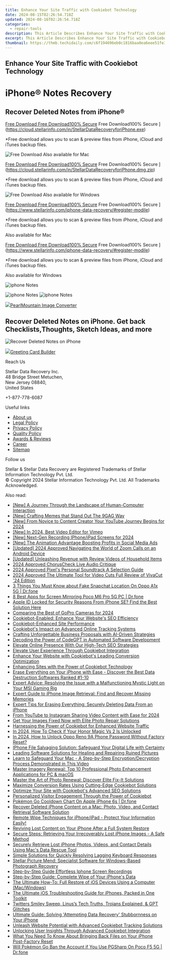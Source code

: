 ```yaml
---
title: Enhance Your Site Traffic with Cookiebot Technology
date: 2024-08-15T02:26:54.718Z
updated: 2024-08-16T02:26:54.718Z
categories:
  - repair-tools
description: This Article Describes Enhance Your Site Traffic with Cookiebot Technology
excerpt: This Article Describes Enhance Your Site Traffic with Cookiebot Technology
thumbnail: https://thmb.techidaily.com/c6f194696eb0c1816baa0ea6eee51fe354f8a71c5648179d5bd043f05b446b5b.jpg
---
```


## Enhance Your Site Traffic with Cookiebot Technology

# iPhone® Notes Recovery

## Recover Deleted Notes from iPhone®

[Free Download Free Download100% Secure](https://www.stellarinfo.com/gdc/iphone-recovery/images/win.png) Free Download100% Secure ](https://cloud.stellarinfo.com/in/StellarDataRecoveryforiPhone.exe)

 \*Free download allows you to scan & preview files from iPhone, iCloud and iTunes backup files.

![Free Download](https://www.stellarinfo.com/gdc/iphone-recovery/images/small-apple.png) Also available for Mac

[Free Download Free Download100% Secure](https://www.stellarinfo.com/gdc/iphone-recovery/images/mac.png) Free Download100% Secure ](https://cloud.stellarinfo.com/in/StellarDataRecoveryforiPhone.dmg.zip)

 \*Free download allows you to scan & preview files from iPhone, iCloud and iTunes backup files.

![Free Download](https://www.stellarinfo.com/gdc/iphone-recovery/images/small-windows.png) Also available for Windows

[Free Download Free Download100% Secure](https://www.stellarinfo.com/gdc/iphone-recovery/images/win.png) Free Download100% Secure ](https://www.stellarinfo.com/iphone-data-recovery/#register-modile)

 \*Free download allows you to scan & preview files from iPhone, iCloud and iTunes backup files.

 Also available for Mac

[Free Download Free Download100% Secure](https://www.stellarinfo.com/gdc/iphone-recovery/images/mac.png) Free Download100% Secure ](https://www.stellarinfo.com/iphone-data-recovery/#register-modile)

 \*Free download allows you to scan & preview files from iPhone, iCloud and iTunes backup files.

 Also available for Windows

![iphone Notes](https://www.stellarinfo.com/iphone-data-recovery/images/notes.png)

![iphone Notes](https://www.stellarinfo.com/iphone-data-recovery/images/notes.png) ![iphone Notes](https://www.stellarinfo.com/iphone-data-recovery/iphone-recovery/images/bg1-old.png)

<!-- affiliate ads begin -->
<a href="https://secure.2checkout.com/order/checkout.php?PRODS=4550420&QTY=1&AFFILIATE=108875&CART=1"><img src="https://www.pearlmountainsoft.com/n_img/product/pic/f_02.jpg" border="0">PearlMountain Image Converter</a>
<!-- affiliate ads end -->
## Recover Deleted Notes on iPhone. Get back Checklists,Thoughts, Sketch Ideas, and more

![Recover Deleted Notes on iPhone](https://www.stellarinfo.com/iphone-data-recovery/images/icon-note.png)
<!-- affiliate ads begin -->
<a href="https://secure.2checkout.com/order/checkout.php?PRODS=2067133&QTY=1&AFFILIATE=108875&CART=1"><img src="https://www.pearlmountainsoft.com/n_img/product/gcb/banScrn.jpg" border="0">Greeting Card Builder</a>
<!-- affiliate ads end -->

Reach Us

 Stellar Data Recovery Inc.  
 48 Bridge Street Metuchen,  
 New Jersey 08840,  
 United States

+1-877-778-6087

Useful links

* [About us](https://tools.techidaily.com/stellardata-recovery/buy-now/)
* [Legal Policy](https://tools.techidaily.com/stellardata-recovery/buy-now/)
* [Privacy Policy](https://tools.techidaily.com/stellardata-recovery/buy-now/)
* [Quality Policy](https://tools.techidaily.com/stellardata-recovery/buy-now/)
* [Awards & Reviews](https://tools.techidaily.com/stellardata-recovery/buy-now/)
* [Career](https://tools.techidaily.com/stellardata-recovery/buy-now/)
* [Sitemap](https://www.stellarinfo.com/sitemap.php)

Follow us

[](https://www.facebook.com/stellarinfo) [](https://twitter.com/stellarinfo) [](https://www.linkedin.com/company/stellardatarecovery/) [](https://www.youtube.com/user/stellarite)

 Stellar & Stellar Data Recovery are Registered Trademarks of Stellar Information Technology Pvt. Ltd.  
 © Copyright 2024 Stellar Information Technology Pvt. Ltd. All Trademarks Acknowledged.

<ins class="adsbygoogle"
     style="display:block"
     data-ad-format="autorelaxed"
     data-ad-client="ca-pub-7571918770474297"
     data-ad-slot="1223367746"></ins>



<ins class="adsbygoogle"
     style="display:block"
     data-ad-client="ca-pub-7571918770474297"
     data-ad-slot="8358498916"
     data-ad-format="auto"
     data-full-width-responsive="true"></ins>

<span class="atpl-alsoreadstyle">Also read:</span>
<div><ul>
<li><a href="https://extra-tips.techidaily.com/new-a-journey-through-the-landscape-of-human-computer-interaction/"><u>[New] A Journey Through the Landscape of Human-Computer Interaction</u></a></li>
<li><a href="https://extra-resources.techidaily.com/new-crafting-memes-that-stand-out-the-9gag-way/"><u>[New] Crafting Memes that Stand Out  The 9GAG Way</u></a></li>
<li><a href="https://eaxpv-info.techidaily.com/new-from-novice-to-content-creator-your-youtube-journey-begins-for-2024/"><u>[New] From Novice to Content Creator  Your YouTube Journey Begins for 2024</u></a></li>
<li><a href="https://vimeo-videos.techidaily.com/new-in-2024-best-video-editor-for-vimeo/"><u>[New] In 2024, Best Video Editor for Vimeo</u></a></li>
<li><a href="https://screen-activity-recording.techidaily.com/new-next-gen-recording-iphoneipad-screens-for-2024/"><u>[New] Next-Gen Recording  IPhone/iPad Screens for 2024</u></a></li>
<li><a href="https://facebook-clips.techidaily.com/new-the-animation-advantage-boosting-profits-in-social-media-ads/"><u>[New] The Animation Advantage  Boosting Profits in Social Media Ads</u></a></li>
<li><a href="https://fox-friendly.techidaily.com/updated-2024-approved-navigating-the-world-of-zoom-calls-on-an-android-device/"><u>[Updated] 2024 Approved  Navigating the World of Zoom Calls on an Android Device</u></a></li>
<li><a href="https://facebook-video-footage.techidaily.com/updated-unleashing-revenue-with-review-videos-of-household-items/"><u>[Updated] Unleashing Revenue with Review Videos of Household Items</u></a></li>
<li><a href="https://desktop-recording.techidaily.com/2024-approved-choruscheck-live-audio-critique/"><u>2024 Approved  ChorusCheck  Live Audio Critique</u></a></li>
<li><a href="https://extra-support.techidaily.com/2024-approved-pixels-personal-soundtrack-a-selection-guide/"><u>2024 Approved  Pixel's Personal Soundtrack  A Selection Guide</u></a></li>
<li><a href="https://some-skills.techidaily.com/2024-approved-the-ultimate-tool-for-video-cuts-full-review-of-vivacut-24-edition/"><u>2024 Approved  The Ultimate Tool for Video Cuts  Full Review of VivaCut '24 Edition</u></a></li>
<li><a href="https://location-social.techidaily.com/3-things-you-must-know-about-fake-snapchat-location-on-oppo-a1x-5g-drfone-by-drfone-virtual-android/"><u>3 Things You Must Know about Fake Snapchat Location On Oppo A1x 5G | Dr.fone</u></a></li>
<li><a href="https://screen-mirror.techidaily.com/8-best-apps-for-screen-mirroring-poco-m6-pro-5g-pc-drfone-by-drfone-android/"><u>8 Best Apps for Screen Mirroring Poco M6 Pro 5G PC | Dr.fone</u></a></li>
<li><a href="https://apple-account.techidaily.com/apple-id-locked-for-security-reasons-from-iphone-se-find-the-best-solution-here-by-drfone-ios/"><u>Apple ID Locked for Security Reasons From iPhone SE? Find the Best Solution Here</u></a></li>
<li><a href="https://extra-information.techidaily.com/comparing-the-best-of-gopro-cameras-for-2024/"><u>Comparing the Best of GoPro Cameras for 2024</u></a></li>
<li><a href="https://data-safeguard.techidaily.com/cookiebot-enabled-enhance-your-websites-seo-efficiency/"><u>Cookiebot-Enabled: Enhance Your Website's SEO Efficiency</u></a></li>
<li><a href="https://data-safeguard.techidaily.com/cookiebot-enhanced-site-performance/"><u>Cookiebot-Enhanced Site Performance</u></a></li>
<li><a href="https://data-safeguard.techidaily.com/cookiebots-impact-on-advanced-online-tracking-systems/"><u>Cookiebot's Impact on Advanced Online Tracking Systems</u></a></li>
<li><a href="https://tech-revival.techidaily.com/crafting-unforgettable-business-proposals-with-ai-driven-strategies/"><u>Crafting Unforgettable Business Proposals with AI-Driven Strategies</u></a></li>
<li><a href="https://tech-hub.techidaily.com/decoding-the-power-of-codegpt-in-automated-software-development/"><u>Decoding the Power of CodeGPT in Automated Software Development</u></a></li>
<li><a href="https://data-safeguard.techidaily.com/elevate-online-presence-with-our-high-tech-seo-strategies/"><u>Elevate Online Presence With Our High-Tech SEO Strategies</u></a></li>
<li><a href="https://data-safeguard.techidaily.com/elevate-user-experience-through-cookiebot-integration/"><u>Elevate User Experience Through Cookiebot Integration</u></a></li>
<li><a href="https://data-safeguard.techidaily.com/enhance-your-website-with-cookiebots-leading-conversion-optimization/"><u>Enhance Your Website with Cookiebot's Leading Conversion Optimization</u></a></li>
<li><a href="https://data-safeguard.techidaily.com/enhancing-sites-with-the-power-of-cookiebot-technology/"><u>Enhancing Sites with the Power of Cookiebot Technology</u></a></li>
<li><a href="https://data-safeguard.techidaily.com/erase-everything-on-your-iphone-with-ease-discover-the-best-data-destruction-softwares-ranked-1-10/"><u>Erase Everything on Your iPhone with Ease - Discover the Best Data Destruction Softwares Ranked #1-10</u></a></li>
<li><a href="https://program-issues.techidaily.com/expert-advice-resolving-the-issue-with-a-malfunctioning-mystic-light-on-your-msi-gaming-rig/"><u>Expert Advice: Resolving the Issue with a Malfunctioning Mystic Light on Your MSI Gaming Rig</u></a></li>
<li><a href="https://data-safeguard.techidaily.com/expert-guide-to-iphone-image-retrieval-find-and-recover-missing-memories/"><u>Expert Guide to iPhone Image Retrieval: Find and Recover Missing Memories</u></a></li>
<li><a href="https://data-safeguard.techidaily.com/expert-tips-for-erasing-everything-securely-deleting-data-from-an-iphone/"><u>Expert Tips for Erasing Everything: Securely Deleting Data From an iPhone</u></a></li>
<li><a href="https://instagram-video-recordings.techidaily.com/from-youtube-to-instagram-sharing-video-content-with-ease-for-2024/"><u>From YouTube to Instagram  Sharing Video Content with Ease for 2024</u></a></li>
<li><a href="https://data-safeguard.techidaily.com/get-your-images-fixed-now-with-elite-photo-repair-solutions/"><u>Get Your Images Fixed Now with Elite Photo Repair Solutions</u></a></li>
<li><a href="https://data-safeguard.techidaily.com/harnessing-the-power-of-cookiebot-for-enhanced-website-traffic/"><u>Harnessing the Power of Cookiebot for Enhanced Website Traffic</u></a></li>
<li><a href="https://sim-unlock.techidaily.com/in-2024-how-to-check-if-your-honor-magic-vs-2-is-unlocked-by-drfone-android/"><u>In 2024, How To Check if Your Honor Magic Vs 2 Is Unlocked</u></a></li>
<li><a href="https://easy-unlock-android.techidaily.com/in-2024-how-to-unlock-oppo-reno-9a-phone-password-without-factory-reset-by-drfone-android/"><u>In 2024, How to Unlock Oppo Reno 9A Phone Password Without Factory Reset?</u></a></li>
<li><a href="https://data-safeguard.techidaily.com/iphone-file-salvaging-solution-safeguard-your-digital-life-with-certainty/"><u>IPhone File Salvaging Solution: Safeguard Your Digital Life with Certainty</u></a></li>
<li><a href="https://data-safeguard.techidaily.com/leading-software-solutions-for-healing-and-repairing-ruined-pictures/"><u>Leading Software Solutions for Healing and Repairing Ruined Pictures</u></a></li>
<li><a href="https://data-safeguard.techidaily.com/learn-to-safeguard-your-mac-a-step-by-step-encryptiondecryption-process-demonstrated-in-this-video/"><u>Learn to Safeguard Your Mac - A Step-by-Step Encryption/Decryption Process Demonstrated in This Video</u></a></li>
<li><a href="https://data-safeguard.techidaily.com/master-imagery-renewal-top-10-professional-photo-enhancement-applications-for-pc-and-macos/"><u>Master Imagery Renewal: Top 10 Professional Photo Enhancement Applications for PC & macOS</u></a></li>
<li><a href="https://data-safeguard.techidaily.com/master-the-art-of-photo-renewal-discover-elite-fix-it-solutions/"><u>Master the Art of Photo Renewal: Discover Elite Fix-It Solutions</u></a></li>
<li><a href="https://data-safeguard.techidaily.com/maximize-conversion-rates-using-cutting-edge-cookiebot-solutions/"><u>Maximize Conversion Rates Using Cutting-Edge Cookiebot Solutions</u></a></li>
<li><a href="https://data-safeguard.techidaily.com/optimize-your-site-with-cookiebots-advanced-seo-solutions/"><u>Optimize Your Site with Cookiebot's Advanced SEO Solutions</u></a></li>
<li><a href="https://data-safeguard.techidaily.com/personalized-visitor-engagement-through-the-power-of-cookiebot/"><u>Personalized Visitor Engagement Through the Power of Cookiebot</u></a></li>
<li><a href="https://ios-pokemon-go.techidaily.com/pokemon-go-cooldown-chart-on-apple-iphone-6s-drfone-by-drfone-virtual-ios/"><u>Pokémon Go Cooldown Chart On Apple iPhone 6s | Dr.fone</u></a></li>
<li><a href="https://data-safeguard.techidaily.com/recover-deleted-iphone-content-on-a-mac-photo-video-and-contact-retrieval-software-solution/"><u>Recover Deleted iPhone Content on a Mac: Photo, Video, and Contact Retrieval Software Solution</u></a></li>
<li><a href="https://data-safeguard.techidaily.com/remote-wipe-techniques-for-iphoneipad-protect-your-information-easily/"><u>Remote Wipe Techniques for iPhone/iPad - Protect Your Information Easily!</u></a></li>
<li><a href="https://data-safeguard.techidaily.com/reviving-lost-content-on-your-iphone-after-a-full-system-restore/"><u>Reviving Lost Content on Your iPhone After a Full System Restore</u></a></li>
<li><a href="https://data-safeguard.techidaily.com/secure-steps-retrieving-your-irrecoverably-lost-iphone-images-a-safe-method/"><u>Secure Steps: Retrieving Your Irrecoverably Lost iPhone Images - A Safe Method</u></a></li>
<li><a href="https://data-safeguard.techidaily.com/securely-retrieve-lost-iphone-photos-videos-and-contact-details-using-macs-data-rescue-tool/"><u>Securely Retrieve Lost iPhone Photos, Videos, and Contact Details Using Mac's Data Rescue Tool</u></a></li>
<li><a href="https://common-error.techidaily.com/simple-solutions-for-quickly-resolving-lagging-keyboard-responses/"><u>Simple Solutions for Quickly Resolving Lagging Keyboard Responses</u></a></li>
<li><a href="https://data-safeguard.techidaily.com/stellar-picture-mend-specialist-software-for-windows-based-photograph-recovery/"><u>Stellar Picture Mend: Specialist Software for Windows-Based Photograph Recovery</u></a></li>
<li><a href="https://screen-activity-recording.techidaily.com/step-by-step-guide-effortless-iphone-screen-recordings/"><u>Step-by-Step Guide  Effortless Iphone Screen Recordings</u></a></li>
<li><a href="https://data-safeguard.techidaily.com/step-by-step-guide-complete-wipe-of-your-iphones-data/"><u>Step-by-Step Guide: Complete Wipe of Your iPhone's Data</u></a></li>
<li><a href="https://data-safeguard.techidaily.com/the-ultimate-how-to-full-restore-of-ios-devices-using-a-computer-macwindows/"><u>The Ultimate How-To: Full Restore of iOS Devices Using a Computer (Mac/Windows)</u></a></li>
<li><a href="https://data-safeguard.techidaily.com/the-ultimate-ios-troubleshooting-guide-for-iphones-packed-in-one-toolkit/"><u>The Ultimate iOS Troubleshooting Guide for iPhones, Packed in One Toolkit</u></a></li>
<li><a href="https://tech-savvy.techidaily.com/1721436456580-twitters-smiley-sweep-linuss-tech-truths-trojans-explained-and-gpt-glitches/"><u>Twitters Smiley Sweep, Linus’s Tech Truths, Trojans Explained, & GPT Glitches</u></a></li>
<li><a href="https://data-safeguard.techidaily.com/ultimate-guide-solving-attempting-data-recovery-stubbornness-on-your-iphone/"><u>Ultimate Guide: Solving 'Attempting Data Recovery' Stubbornness on Your iPhone</u></a></li>
<li><a href="https://data-safeguard.techidaily.com/unleash-website-potential-with-advanced-cookiebot-tracking-solutions/"><u>Unleash Website Potential with Advanced Cookiebot Tracking Solutions</u></a></li>
<li><a href="https://data-safeguard.techidaily.com/unlocking-user-insights-through-advanced-cookiebot-integration/"><u>Unlocking User Insights Through Advanced Cookiebot Integration</u></a></li>
<li><a href="https://data-safeguard.techidaily.com/what-you-need-to-know-about-bringing-back-files-on-your-iphone-post-factory-reset/"><u>What You Need To Know About Bringing Back Files on Your iPhone Post-Factory Reset</u></a></li>
<li><a href="https://pokemon-go-android.techidaily.com/will-pokemon-go-ban-the-account-if-you-use-pgsharp-on-poco-f5-5g-drfone-by-drfone-virtual-android/"><u>Will Pokémon Go Ban the Account if You Use PGSharp On Poco F5 5G | Dr.fone</u></a></li>
</ul></div>
